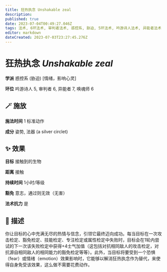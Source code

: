 ```yaml
---
title: 狂热执念 Unshakable zeal
description: 
published: true
date: 2023-07-04T00:49:27.046Z
tags: 法术, 6环法术, 审判者法术, 惑控系, 胁迫, 5环法术, 吟游诗人法术, 异能者法术, 唤魂师法术, 7环法术, 情绪，影响心灵
editor: markdown
dateCreated: 2023-07-03T23:27:45.276Z
---
```


# **狂热执念** *Unshakable zeal*

**学派** 惑控系 (胁迫) \[情绪，影响心灵\] 

**环位** 吟游诗人 5, 审判者 6, 异能者 7, 唤魂师 6

## 🪄 施放

**施法时间** 1 标准动作

**成分** 姿势, 法器 (a silver circlet)

## ✨ 效果 

**目标** 接触到的生物 

**距离** 接触  

**持续时间** 1小时/等级 

**豁免** 意志，通过则无效（无害）

**法术抗力** 是

## 📖 描述

你让目标的心中充满无尽的热情与信念，引领它最终迈向成功。每当目标在一次攻击检定、豁免检定、技能检定、专注检定或属性检定中失败时，目标会在1轮内尝试的下一次该失败检定中获得+4士气加值（这包括对抗相同敌人的攻击检定，对抗源自相同敌人的相同能力的豁免检定等等）。此外，当目标将要受到一个恐惧（fear）或情绪（emotion）效果影响时，它能够以解消狂热执念作为替代，来使得自身免受该效果，这么做不需要花费动作。
    